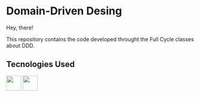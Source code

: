 # Domain-Driven Desing
Hey, there!

This repository contains the code developed throught the Full Cycle classes about DDD.

## Tecnologies Used
<div>
<img src="https://cdn.jsdelivr.net/gh/devicons/devicon/icons/typescript/typescript-plain.svg" height=40 width=40 /> <img src="https://cdn.jsdelivr.net/gh/devicons/devicon@latest/icons/jest/jest-plain.svg" height=40 width=40 />
</div>
